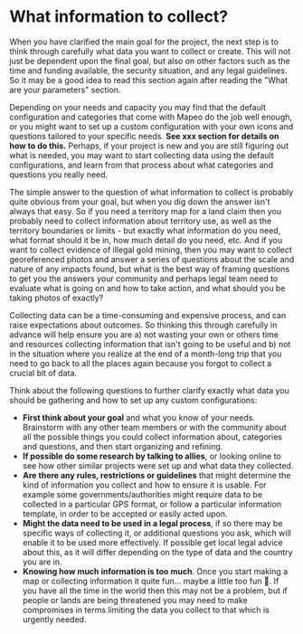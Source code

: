 # What information to collect?

When you have clarified the main goal for the project, the next step is to think through carefully what data you want to collect or create. This will not just be dependent upon the final goal, but also on other factors such as the time and funding available, the security situation, and any legal guidelines. So it may be a good idea to read this section again after reading the "What are your parameters" section.

Depending on your needs and capacity you may find that the default configuration and categories that come with Mapeo do the job well enough, or you might want to set up a custom configuration with your own icons and questions tailored to your specific needs. **See xxx section for details on how to do this.** Perhaps, if your project is new and you are still figuring out what is needed, you may want to start collecting data using the default configurations, and learn from that process about what categories and questions you really need.

The simple answer to the question of what information to collect is probably quite obvious from your goal, but when you dig down the answer isn't always that easy. So if you need a territory map for a land claim then you probably need to collect information about territory use, as well as the territory boundaries or limits - but exactly what information do you need, what format should it be in, how much detail do you need, etc. And if you want to collect evidence of illegal gold mining, then you may want to collect georeferenced photos and answer a series of questions about the scale and nature of any impacts found, but what is the best way of framing questions to get you the answers your community and perhaps legal team need to evaluate what is going on and how to take action, and what should you be taking photos of exactly? 

Collecting data can be a time-consuming and expensive process, and can raise expectations about outcomes. So thinking this through carefully in advance will help ensure you are a\) not wasting your own or others time and resources collecting information that isn't going to be useful and b\) not in the situation where you realize at the end of a month-long trip that you need to go back to all the places again because you forgot to collect a crucial bit of data. 

Think about the following questions to further clarify exactly what data you should be gathering and how to set up any custom configurations:

* **First think about your goal** and what you know of your needs. Brainstorm with any other team members or with the community about all the possible things you could collect information about, categories and questions, and then start organizing and refining.
* **If possible do some research by talking to allies**, or looking online to see how other similar projects were set up and what data they collected. 
* **Are there any rules, restrictions or guidelines** that might determine the kind of information you collect and how to ensure it is usable. For example some governments/authorities might require data to be collected in a particular GPS format, or follow a particular information template, in order to be accepted or easily acted upon. 
* **Might the data need to be used in a legal process**, if so there may be specific ways of collecting it, or additional questions you ask, which will enable it to be used more effectively. If possible get local legal advice about this, as it will differ depending on the type of data and the country you are in.
* **Knowing how much information is too much**. Once you start making a map or collecting information it quite fun... maybe a little too fun 🙂. If you have all the time in the world then this may not be a problem, but if people or lands are being threatened you may need to make compromises in terms limiting the data you collect to that which is urgently needed. 



